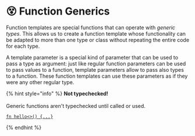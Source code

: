 # 😵 Function Generics

Function templates are special functions that can operate with _generic types_. This allows us to create a function template whose functionality can be adapted to more than one type or class without repeating the entire code for each type.

A template parameter is a special kind of parameter that can be used to pass a type as argument: just like regular function parameters can be used to pass values to a function, template parameters allow to pass also types to a function. These function templates can use these parameters as if they were any other regular type.

{% hint style="info" %}
**Not typechecked!**\
\
Generic functions aren't typechecked until called or used.

<pre class="language-rust"><code class="lang-rust"><a data-footnote-ref href="#user-content-fn-1">fn hello&#x3C;>() {...}</a>
</code></pre>
{% endhint %}



[^1]: This is considered as a generic function!
